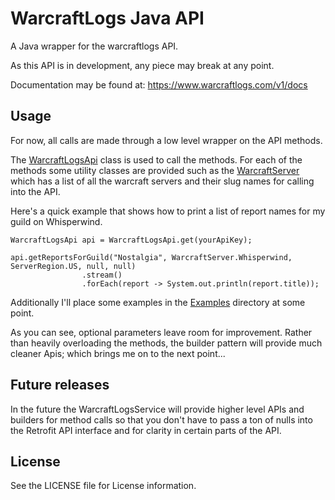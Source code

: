 # WarcraftLogs Java API

A Java wrapper for the warcraftlogs API.

As this API is in development, any piece may break at any point. 

Documentation may be found at: https://www.warcraftlogs.com/v1/docs

## Usage

For now, all calls are made through a low level wrapper on the API methods.

The [WarcraftLogsApi](https://github.com/Jarlenai/WarcraftLogs/blob/master/src/main/java/com/jarlenai/wcl/WarcraftLogsApi.java) class is used to call the methods. For each of the methods some utility classes are provided such as the [WarcraftServer](https://github.com/Jarlenai/WarcraftLogs/blob/master/src/main/java/com/jarlenai/wcl/domain/WarcraftServer.java) which has a list of all the warcraft servers and their slug names for calling into the API.  

Here's a quick example that shows how to print a list of report names for my guild on Whisperwind.


```
WarcraftLogsApi api = WarcraftLogsApi.get(yourApiKey);

api.getReportsForGuild("Nostalgia", WarcraftServer.Whisperwind, ServerRegion.US, null, null)
                .stream()
                .forEach(report -> System.out.println(report.title));

```

Additionally I'll place some examples in the [Examples](https://github.com/Jarlenai/WarcraftLogs/tree/master/src/main/java/com/jarlenai/wcl/example) directory at some point.

As you can see, optional parameters leave room for improvement. Rather than heavily overloading the methods, the builder pattern will provide much cleaner Apis; which brings me on to the next point...

## Future releases

In the future the WarcraftLogsService will provide higher level APIs and builders for method calls so that you don't have to pass a ton of nulls into the Retrofit API interface and for clarity in certain parts of the API.

## License

See the LICENSE file for License information.
